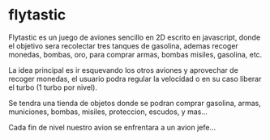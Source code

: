 flytastic
=========


Flytastic es un juego de aviones sencillo en 2D escrito en javascript, donde el objetivo sera recolectar tres tanques de gasolina, ademas recoger monedas, bombas, oro, para comprar armas, bombas misiles, gasolina, etc.

La idea principal es ir esquevando los otros aviones y aprovechar de recoger monedas, el usuario podra regular la velocidad o en su caso liberar el turbo (1 turbo por nivel).

Se tendra una tienda de objetos donde se podran comprar gasolina, armas, municiones, bombas, misiles, proteccion, escudos, y mas...

Cada fin de nivel nuestro avion se enfrentara a un avion jefe...

